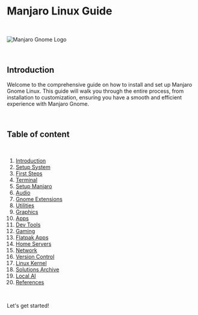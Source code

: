 # Manjaro Linux Guide

<br/>

![Manjaro Gnome Logo](manjaro_logo.svg "Manjaro Linux")

<br/>

<h2 id="intro">Introduction</h2>

Welcome to the comprehensive guide on how to install and set up Manjaro Gnome Linux. This guide will walk you through the entire process, from installation to customization, ensuring you have a smooth
and efficient experience with Manjaro Gnome.

<br/>

## Table of content

<br/>

1. [Introduction](#intro)
2. [Setup System](setup-system.md)
3. [First Steps](first-steps.md)
4. [Terminal](terminal.md)
5. [Setup Manjaro](setup-manjaro.md)
6. [Audio](audio.md)
7. [Gnome Extensions](gnome-extensions.md)
8. [Utilities](utilities.md)
9. [Graphics](graphics.md)
10. [Apps](apps.md)
11. [Dev Tools](dev-tools.md)
12. [Gaming](gaming.md)
13. [Flatpak Apps](flatpak-apps.md)
14. [Home Servers](home-servers.md)
15. [Network](network.md)
16. [Version Control](version-control.md)
17. [Linux Kernel](linux-kernel.md)
18. [Solutions Archive](solutions-archive.md)
19. [Local AI](local-ai.md)
20. [References](references.md)

<br/>

Let's get started!



